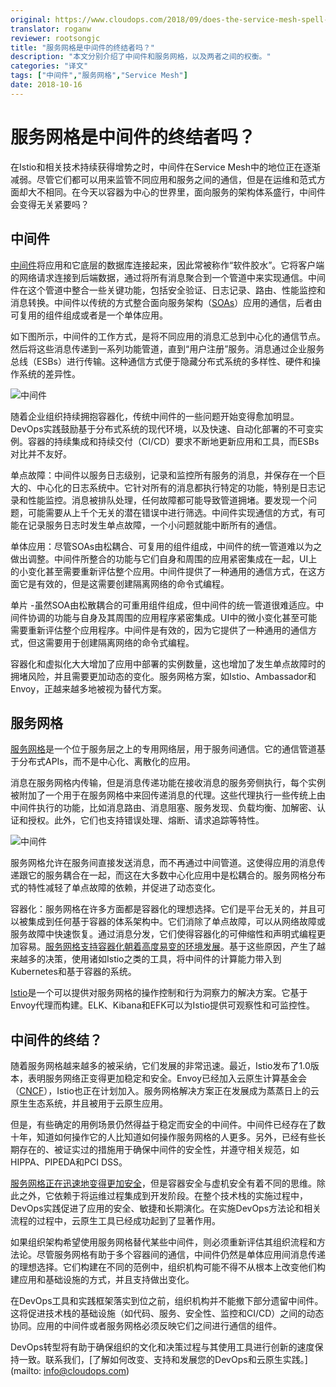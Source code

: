 ```yaml
---
original: https://www.cloudops.com/2018/09/does-the-service-mesh-spell-the-end-for-middleware/
translator: roganw
reviewer: rootsongjc
title: "服务网格是中间件的终结者吗？"
description: "本文分别介绍了中间件和服务网格，以及两者之间的权衡。"
categories: "译文"
tags: ["中间件","服务网格","Service Mesh"]
date: 2018-10-16
---
```


# 服务网格是中间件的终结者吗？

在Istio和相关技术持续获得增势之时，中间件在Service Mesh中的地位正在逐渐减弱。尽管它们都可以用来监管不同应用和服务之间的通信，但是在运维和范式方面却大不相同。在今天以容器为中心的世界里，面向服务的架构体系盛行，中间件会变得无关紧要吗？

## 中间件

[中间件](https://searchmicroservices.techtarget.com/definition/middleware)将应用和它底层的数据库连接起来，因此常被称作“软件胶水”。它将客户端的网络请求连接到后端数据，通过将所有消息聚合到一个管道中来实现通信。中间件在这个管道中整合一些关键功能，包括安全验证、日志记录、路由、性能监控和消息转换。中间件以传统的方式整合面向服务架构（[SOAs](https://searchmicroservices.techtarget.com/definition/service-oriented-architecture-SOA)）应用的通信，后者由可复用的组件组成或者是一个单体应用。

如下图所示，中间件的工作方式，是将不同应用的消息汇总到中心化的通信节点。然后将这些消息传递到一系列功能管道，直到“用户注册”服务。消息通过企业服务总线（ESBs）进行传输。这种通信方式便于隐藏分布式系统的多样性、硬件和操作系统的差异性。

![中间件](https://ws3.sinaimg.cn/large/006tNbRwgy1fwg4xtztzlj31kw13sk09.jpg)

随着企业组织持续拥抱容器化，传统中间件的一些问题开始变得愈加明显。DevOps实践鼓励基于分布式系统的现代环境，以及快速、自动化部署的不可变实例。容器的持续集成和持续交付（CI/CD）要求不断地更新应用和工具，而ESBs对比并不友好。

单点故障：中间件以服务日志级别，记录和监控所有服务的消息，并保存在一个巨大的、中心化的日志系统中。它针对所有的消息都执行特定的功能，特别是日志记录和性能监控。消息被排队处理，任何故障都可能导致管道拥堵。要发现一个问题，可能需要从上千个无关的潜在错误中进行筛选。中间件实现通信的方式，有可能在记录服务日志时发生单点故障，一个小问题就能中断所有的通信。

单体应用：尽管SOAs由松耦合、可复用的组件组成，中间件的统一管道难以为之做出调整。中间件所整合的功能与它们自身和周围的应用紧密集成在一起，UI上的小变化甚至需要重新评估整个应用。中间件提供了一种通用的通信方式，在这方面它是有效的，但是这需要创建隔离网络的命令式编程。

单片 -虽然SOA由松散耦合的可重用组件组成，但中间件的统一管道很难适应。中间件协调的功能与自身及其周围的应用程序紧密集成。UI中的微小变化甚至可能需要重新评估整个应用程序。中间件是有效的，因为它提供了一种通用的通信方式，但这需要用于创建隔离网络的命令式编程。

容器化和虚拟化大大增加了应用中部署的实例数量，这也增加了发生单点故障时的拥堵风险，并且需要更加动态的变化。服务网格方案，如Istio、Ambassador和Envoy，正越来越多地被视为替代方案。

## 服务网格

[服务网格](https://containerjournal.com/2018/07/27/introducing-a-security-mesh-to-protect-kubernetes/)是一个位于服务层之上的专用网络层，用于服务间通信。它的通信管道基于分布式APIs，而不是中心化、离散化的应用。

消息在服务网格内传输，但是消息传递功能在接收消息的服务旁侧执行，每个实例被附加了一个用于在服务网格中来回传递消息的代理。这些代理执行一些传统上由中间件执行的功能，比如消息路由、消息阻塞、服务发现、负载均衡、加解密、认证和授权。此外，它们也支持错误处理、熔断、请求追踪等特性。

![中间件](https://ws4.sinaimg.cn/large/006tNbRwgy1fwg4xah8wdj31kw104nlp.jpg)

服务网格允许在服务间直接发送消息，而不再通过中间管道。这使得应用的消息传递跟它的服务耦合在一起，而这在大多数中心化应用中是松耦合的。服务网格分布式的特性减轻了单点故障的依赖，并促进了动态变化。

容器化：服务网格在许多方面都是容器化的理想选择。它们是平台无关的，并且可以被集成到任何基于容器的体系架构中。它们消除了单点故障，可以从网络故障或服务故障中快速恢复。通过消息分发，它们使得容器化的可伸缩性和声明式编程更加容易。[服务网格支持容器化朝着高度易变的环境发展](https://devcentral.f5.com/articles/how-containers-scale-service-mesh-versus-traditional-architecture-27705)。基于这些原因，产生了越来越多的决策，使用诸如Istio之类的工具，将中间件的计算能力带入到Kubernetes和基于容器的系统。

[Istio](https://www.cloudops.com/tag/istio/)是一个可以提供对服务网格的操作控制和行为洞察力的解决方案。它基于Envoy代理而构建。ELK、Kibana和EFK可以为Istio提供可观察性和可监控性。

## 中间件的终结？

随着服务网格越来越多的被采纳，它们发展的非常迅速。最近，Istio发布了1.0版本，表明服务网络正变得更加稳定和安全。Envoy已经加入云原生计算基金会（[CNCF](https://www.cncf.io/)），Istio也正在计划加入。服务网格解决方案正在发展成为蒸蒸日上的云原生生态系统，并且被用于云原生应用。

但是，有些确定的用例场景仍然得益于稳定而安全的中间件。中间件已经存在了数十年，知道如何操作它的人比知道如何操作服务网格的人更多。另外，已经有些长期存在的、被证实过的措施用于确保中间件的安全性，并遵守相关规范，如HIPPA、PIPEDA和PCI DSS。

[服务网格正在迅速地变得更加安全](http://blog.christianposta.com/how-a-service-mesh-can-help-with-microservices-security/)，但是容器安全与虚机安全有着不同的思维。除此之外，它依赖于将运维过程集成到开发阶段。在整个技术栈的实施过程中，DevOps实践促进了应用的安全、敏捷和长期演化。在实施DevOps方法论和相关流程的过程中，云原生工具已经成功起到了显著作用。

如果组织架构希望使用服务网格替代某些中间件，则必须重新评估其组织流程和方法论。尽管服务网格有助于多个容器间的通信，中间件仍然是单体应用间消息传递的理想选择。它们构建在不同的范例中，组织机构可能不得不从根本上改变他们构建应用和基础设施的方式，并且支持做出变化。

在DevOps工具和实践框架落实到位之前，组织机构并不能撤下部分遗留中间件。这将促进技术栈的基础设施（如代码、服务、安全性、监控和CI/CD）之间的动态协同。应用的中间件或者服务网格必须反映它们之间进行通信的组件。

DevOps转型将有助于确保组织的文化和决策过程与其使用工具进行创新的速度保持一致。联系我们，[了解如何改变、支持和发展您的DevOps和云原生实践。](mailto: info@cloudops.com)

